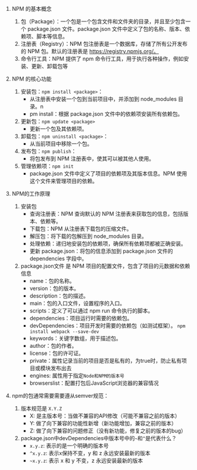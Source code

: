 1. NPM 的基本概念
    1. 包（Package）：一个包是一个包含文件和文件夹的目录，并且至少包含一个 package.json 文件。package.json 文件中定义了包的名称、版本、依赖项、脚本等信息。
    2. 注册表（Registry）：NPM 包注册表是一个数据库，存储了所有公开发布的 NPM 包。默认的注册表是 https://registry.npmjs.org/。
    3. 命令行工具：NPM 提供了 npm 命令行工具，用于执行各种操作，例如安装、更新、卸载包等

2. NPM 的核心功能
    1. 安装包：`npm install <package>`：
        - 从注册表中安装一个包到当前项目中，并添加到 node_modules 目录。n
        - pm install：根据 package.json 文件中的依赖项安装所有依赖包。
    2. 更新包：`npm update <package>`
        - 更新一个包及其依赖项。
    3. 卸载包：`npm uninstall <package>`：
        - 从当前项目中移除一个包。
    4. 发布包：`npm publish`：
        - 将包发布到 NPM 注册表中，使其可以被其他人使用。
    5. 管理依赖项：`npm init`
        - package.json 文件中定义了项目的依赖项及其版本信息。NPM 使用这个文件来管理项目的依赖。
3. NPM的工作原理
    1. 安装包
        - 查询注册表：NPM 查询默认的 NPM 注册表来获取包的信息，包括版本、依赖等。
        - 下载包：NPM 从注册表下载包的压缩文件。
        - 解压包：将下载的包解压到 node_modules 目录。
        - 处理依赖：递归地安装包的依赖项，确保所有依赖项都被正确安装。
        - 更新 package.json：将包的信息添加到 package.json 文件的 dependencies 字段中。
    2. package.json文件 是 NPM 项目的配置文件，包含了项目的元数据和依赖信息
        - name：包的名称。
        - version：包的版本。
        - description：包的描述。
        - main：包的入口文件，设置程序的入口。
        - scripts：定义了可以通过 npm run 命令执行的脚本。
        - dependencies：项目运行时需要的依赖包。
        - devDependencies：项目开发时需要的依赖包（如测试框架）。   `npm install webpack --save-dev`
        - keywords：关键字数组，用于描述包。
        - author：包的作者。
        - license：包的许可证。
        - private：属性记录当前的项目是否是私有的，为true时，防止私有项目或模块发布出去
        - engines: 属性用于指定`Node和NPM的版本号`
        - browserslist：配置打包后JavaScript浏览器的兼容情况


4. npm的包通常需要需要遵从semver规范：
    1. 版本规范是 `X.Y.Z`
        - X: 是主版本号：当做不兼容的API修改（可能不兼容之前的版本）
        - Y: 做了向下兼容的功能性新增（新功能增加，兼容之前的版本）
        - Z: 做了向下兼容的问题修正（没有新功能，修复之前的版本的bug）
    2. package.json中devDependencies中版本号中的`~`和`^`是代表什么？
        - `x.y.z`: 表示的是一个明确的版本号
        - `^x.y.z`: 表示x保持不变，y 和 z 永远安装最新的版本
        - `~x.y.z`: 表示 x 和 y 不变，z 永远安装最新的版本